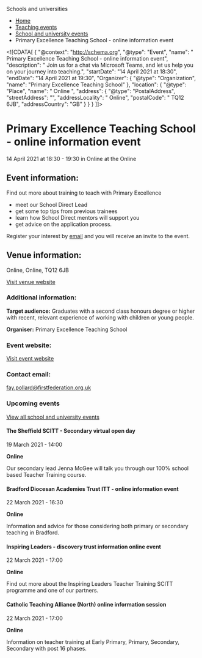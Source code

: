 Schools and universities

*   [Home](/)
*   [Teaching events](/teaching-events)
*   [School and university events](/teaching-events/training-provider-events)
*   Primary Excellence Teaching School - online information event

<!\[CDATA\[ { "@context": "http://schema.org", "@type": "Event", "name": " Primary Excellence Teaching School - online information event", "description": " Join us for a chat via Microsoft Teams, and let us help you on your journey into teaching.", "startDate": "14 April 2021 at 18:30", "endDate": "14 April 2021 at 19:30", "Organizer": { "@type": "Organization", "name": "Primary Excellence Teaching School" }, "location": { "@type": "Place", "name": " Online ", "address": { "@type": "PostalAddress", "streetAddress": "", "addressLocality": " Online", "postalCode": " TQ12 6JB", "addressCountry": "GB" } } } \]\]>

Primary Excellence Teaching School - online information event
=============================================================

14 April 2021 at 18:30 - 19:30 in Online at the Online

Event information:
------------------

Find out more about training to teach with Primary Excellence

*   meet our School Direct Lead
*   get some top tips from previous trainees
*   learn how School Direct mentors will support you
*   get advice on the application process.

Register your interest by [email](mailto:fay.pollard@firstfederation.org.uk) and you will receive an invite to the event.

Venue information:
------------------

Online, Online, TQ12 6JB

[Visit venue website](https://www.primaryexcellence.org/ "Online")

### Additional information:

**Target audience:** Graduates with a second class honours degree or higher with recent, relevant experience of working with children or young people.

**Organiser:** Primary Excellence Teaching School

### Event website:

[Visit event website](https://www.primaryexcellence.org/)

### Contact email:

[fay.pollard@firstfederation.org.uk](mailto:fay.pollard@firstfederation.org.uk)

### Upcoming events

[View all school and university events](/teaching-events/training-provider-events)

[](/teaching-events/training-provider-events/210319-the-sheffield-scitt-secondary-virtual-open-day)

#### The Sheffield SCITT - Secondary virtual open day

19 March 2021 - 14:00

**Online**

Our secondary lead Jenna McGee will talk you through our 100% school based Teacher Training course.

[](/teaching-events/training-provider-events/210322-bradford-diocesan-academies-trust-itt-online-information-event)

#### Bradford Diocesan Academies Trust ITT - online information event

22 March 2021 - 16:30

**Online**

Information and advice for those considering both primary or secondary teaching in Bradford.

[](/teaching-events/training-provider-events/210322-inspiring-leaders-discovery-trust-information-online-event)

#### Inspiring Leaders - discovery trust information online event

22 March 2021 - 17:00

**Online**

Find out more about the Inspiring Leaders Teacher Training SCITT programme and one of our partners.

[](/teaching-events/training-provider-events/210322-catholic-teaching-alliance-north-online-information-session)

#### Catholic Teaching Alliance (North) online information session

22 March 2021 - 17:00

**Online**

Information on teacher training at Early Primary, Primary, Secondary, Secondary with post 16 phases.